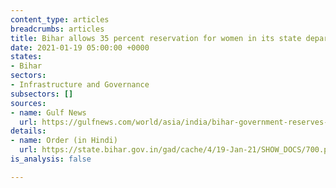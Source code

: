 ```yaml
---
content_type: articles
breadcrumbs: articles
title: Bihar allows 35 percent reservation for women in its state departments
date: 2021-01-19 05:00:00 +0000
states:
- Bihar
sectors:
- Infrastructure and Governance
subsectors: []
sources:
- name: Gulf News
  url: https://gulfnews.com/world/asia/india/bihar-government-reserves-35-of-posts-for-women-1.76528058
details:
- name: Order (in Hindi)
  url: https://state.bihar.gov.in/gad/cache/4/19-Jan-21/SHOW_DOCS/700.pdf
is_analysis: false

---
```

